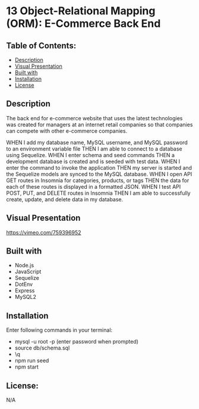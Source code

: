 # 13 Object-Relational Mapping (ORM): E-Commerce Back End

## Table of Contents:
* [Description](https://github.com/T8886/12SQL-Employee-Tracker/blob/main/README.md#description)
* [Visual Presentation](https://github.com/T8886/12SQL-Employee-Tracker/blob/main/README.md#visual-presentation)
* [Built with](https://github.com/T8886/12SQL-Employee-Tracker/blob/main/README.md#builtwith)
* [Installation](https://github.com/T8886/12SQL-Employee-Tracker/blob/main/README.md#installation)
* [License](https://github.com/T8886/12SQL-Employee-Tracker/blob/main/README.md#license)

## Description
The back end for e-commerce website that uses the latest technologies was created for managers at an internet retail companies so that companies can compete with other e-commerce companies.

WHEN I add my database name, MySQL username, and MySQL password to an environment variable file THEN I am able to connect to a database using Sequelize.
WHEN I enter schema and seed commands THEN a development database is created and is seeded with test data.
WHEN I enter the command to invoke the application THEN my server is started and the Sequelize models are synced to the MySQL database.
WHEN I open API GET routes in Insomnia for categories, products, or tags THEN the data for each of these routes is displayed in a formatted JSON.
WHEN I test API POST, PUT, and DELETE routes in Insomnia THEN I am able to successfully create, update, and delete data in my database.

## Visual Presentation
https://vimeo.com/759396952

## Built with
* Node.js
* JavaScript
* Sequelize
* DotEnv
* Express
* MySQL2

## Installation
Enter following commands in your terminal:
* mysql -u root -p (enter password when prompted)
* source db/schema.sql
* \q
* npm run seed
* npm start

## License:
N/A

